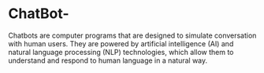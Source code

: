 # ChatBot-
Chatbots are computer programs that are designed to simulate conversation with human users. They are powered by artificial intelligence (AI) and natural language processing (NLP) technologies, which allow them to understand and respond to human language in a natural way.
